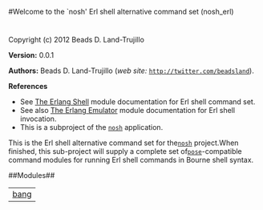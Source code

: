 

#Welcome to the `nosh' Erl shell alternative command set (nosh_erl)#


Copyright (c) 2012 Beads D. Land-Trujillo

__Version:__ 0.0.1

__Authors:__ Beads D. Land-Trujillo (_web site:_ [`http://twitter.com/beadsland`](http://twitter.com/beadsland)).

__References__
* See [The
Erlang Shell](http://www.erlang.org/doc/man/shell.html) module documentation for Erl shell command set.
* See also [The
Erlang Emulator](http://www.erlang.org/doc/man/erl.html) module documentation for Erl shell invocation.
* This is a subproject of the
[`nosh`](http://github.com/beadsland/nosh) application.


This is the Erl shell alternative command set for the[`nosh`](http://github.com/beadsland/nosh) project.When finished, this sub-project will supply a complete set of[`pose`](http://github.com/beadsland/pose)-compatible
  command modules for running Erl shell commands in Bourne shell syntax.

##Modules##


<table width="100%" border="0" summary="list of modules">
<tr><td><a href="bang.md" class="module">bang</a></td></tr></table>

